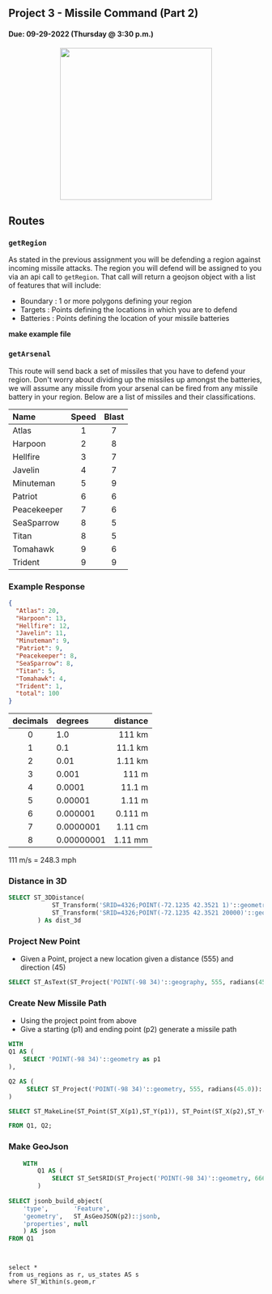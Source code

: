 ## Project 3 - Missile Command (Part 2)
#### Due: 09-29-2022 (Thursday @ 3:30 p.m.)

<center>
<img src="mc.gif" width="300">
</center>

## Routes

### `getRegion`
As stated in the previous assignment you will be defending a region against incoming missile attacks. The region you will defend will be assigned to you via an api call to `getRegion`. That call will return a geojson object with a list of features that will include:

- Boundary : 1 or more polygons defining your region
- Targets : Points defining the locations in which you are to defend 
- Batteries : Points defining the location of your missile batteries

**make example file**

### `getArsenal`

This route will send back a set of missiles that you have to defend your region. Don't worry about dividing up the missiles up amongst the batteries, we will assume any missile from your arsenal can be fired from any missile battery in your region. Below are a list of missiles and their classifications. 

| Name        | Speed | Blast |
| :---------- | :---: | :---: |
| Atlas       |   1   |   7   |
| Harpoon     |   2   |   8   |
| Hellfire    |   3   |   7   |
| Javelin     |   4   |   7   |
| Minuteman   |   5   |   9   |
| Patriot     |   6   |   6   |
| Peacekeeper |   7   |   6   |
| SeaSparrow  |   8   |   5   |
| Titan       |   8   |   5   |
| Tomahawk    |   9   |   6   |
| Trident     |   9   |   9   |

### Example Response
```json
{
  "Atlas": 20,
  "Harpoon": 13,
  "Hellfire": 12,
  "Javelin": 11,
  "Minuteman": 9,
  "Patriot": 9,
  "Peacekeeper": 8,
  "SeaSparrow": 8,
  "Titan": 5,
  "Tomahawk": 4,
  "Trident": 1,
  "total": 100
}
```

| decimals | degrees    | distance |
| :------: | :--------- | -------: |
|    0     | 1.0        |   111 km |
|    1     | 0.1        |  11.1 km |
|    2     | 0.01       |  1.11 km |
|    3     | 0.001      |    111 m |
|    4     | 0.0001     |   11.1 m |
|    5     | 0.00001    |   1.11 m |
|    6     | 0.000001   |  0.111 m |
|    7     | 0.0000001  |  1.11 cm |
|    8     | 0.00000001 |  1.11 mm |

111 m/s = 248.3 mph

### Distance in 3D
```sql
SELECT ST_3DDistance(
			ST_Transform('SRID=4326;POINT(-72.1235 42.3521 1)'::geometry,2163),
			ST_Transform('SRID=4326;POINT(-72.1235 42.3521 20000)'::geometry,2163)
		) As dist_3d
```

### Project New Point
- Given a Point, project a new location given a distance (555) and direction (45)
```sql
SELECT ST_AsText(ST_Project('POINT(-98 34)'::geography, 555, radians(45.0)));
```


### Create New Missile Path
- Using the project point from above
- Give a starting (p1) and ending point (p2) generate a missile path
```sql
WITH 
Q1 AS (
    SELECT 'POINT(-98 34)'::geometry as p1
), 

Q2 AS (
     SELECT ST_Project('POINT(-98 34)'::geometry, 555, radians(45.0))::geometry as p2
)

SELECT ST_MakeLine(ST_Point(ST_X(p1),ST_Y(p1)), ST_Point(ST_X(p2),ST_Y(p2))) as missilePath

FROM Q1, Q2;
```


### Make GeoJson
```sql
    WITH 
        Q1 AS (
            SELECT ST_SetSRID(ST_Project('POINT(-98 34)'::geometry, 66600, radians(270))::geometry,4326) as p2
        )
 
SELECT jsonb_build_object(
    'type',       'Feature',
    'geometry',   ST_AsGeoJSON(p2)::jsonb,
	'properties', null
    ) AS json
FROM Q1
```


```


select * 
from us_regions as r, us_states AS s
where ST_Within(s.geom,r
